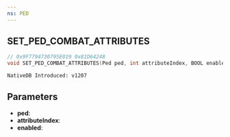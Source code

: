 ```yaml
---
ns: PED
---
```

## SET_PED_COMBAT_ATTRIBUTES

```c
// 0x9F7794730795E019 0x81D64248
void SET_PED_COMBAT_ATTRIBUTES(Ped ped, int attributeIndex, BOOL enabled);
```

```
NativeDB Introduced: v1207
```

## Parameters
* **ped**:
* **attributeIndex**:
* **enabled**:
